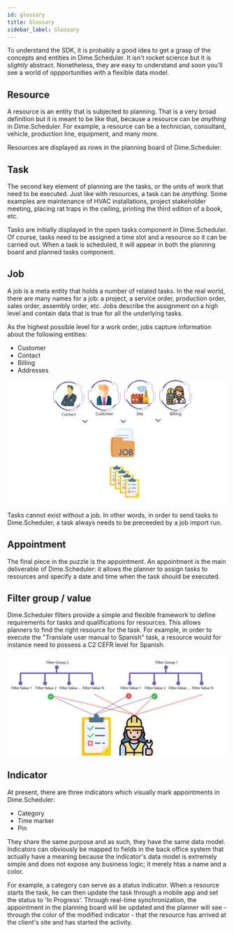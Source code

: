 ```yaml
---
id: glossary
title: Glossary
sidebar_label: Glossary
---
```


To understand the SDK, it is probably a good idea to get a grasp of the concepts and entities in Dime.Scheduler. It isn't rocket science but it is *slightly* abstract. Nonetheless, they are easy to understand and soon you'll see a world of oppportunities with a flexible data model.

## Resource

A resource is an entity that is subjected to planning. That is a very broad definition but it is meant to be like that, because a resource can be *anything* in Dime.Scheduler. For example, a resource can be a technician, consultant, vehicle, production line, equipment, and many more.

Resources are displayed as rows in the planning board of Dime.Scheduler.

## Task

The second key element of planning are the tasks, or the units of work that need to be executed. Just like with resources, a task can be *anything*. Some examples are maintenance of HVAC installations, project stakeholder meeting, placing rat traps in the ceiling, printing the third edition of a book, etc.

Tasks are initially displayed in the open tasks component in Dime.Scheduler. Of course, tasks need to be assigned a time slot and a resource so it can be carried out. When a task is scheduled, it will appear in both the planning board and planned tasks component.

## Job

A job is a meta entity that holds a number of related tasks. In the real world, there are many names for a job: a project, a service order, production order, sales order, assembly order, etc. Jobs describe the assignment on a high level and contain data that is true for all the underlying tasks. 

As the highest possible level for a work order, jobs capture information about the following entities:

- Customer
- Contact 
- Billing
- Addresses

![Dime.Scheduler](../static/img/jobs.png)

Tasks cannot exist without a job. In other words, in order to send tasks to Dime.Scheduler, a task always needs to be preceeded by a job import run.

## Appointment

The final piece in the puzzle is the appointment. An appointment is the main deliverable of Dime.Scheduler: it allows the planner to assign tasks to resources and specify a date and time when the task should be executed.

## Filter group / value

Dime.Scheduler filters provide a simple and flexible framework to define requirements for tasks and qualifications for resources. This allows planners to find the right resource for the task. For example, in order to execute the "Translate user manual to Spanish" task, a resource would for instance need to possess a C2 CEFR level for Spanish.

![Dime.Scheduler](../static/img/filters.png)

## Indicator

At present, there are three indicators which visually mark appointments in Dime.Scheduler:

- Category
- Time marker
- Pin

They share the same purpose and as such, they have the same data model. Indicators can obviously be mapped to 
fields in the back office system that actually have a meaning because the indicator's data model is extremely simple and does not expose any business logic; it merely htas a name and a color.

For example, a category can serve as a status indicator. When a resource starts the task, he can then update the task through a mobile app and set the status to 'In Progress'. Through real-time synchronization, the appointment in the planning board will be updated and the planner will see - through the color of the modified indicator - that the resource has arrived at the client's site and has started the activity.